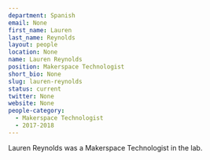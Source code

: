 ```yaml
---
department: Spanish
email: None
first_name: Lauren
last_name: Reynolds
layout: people
location: None
name: Lauren Reynolds
position: Makerspace Technologist
short_bio: None
slug: lauren-reynolds
status: current
twitter: None
website: None
people-category:
  - Makerspace Technologist
  - 2017-2018
---
```

Lauren Reynolds was a Makerspace Technologist in the lab.
